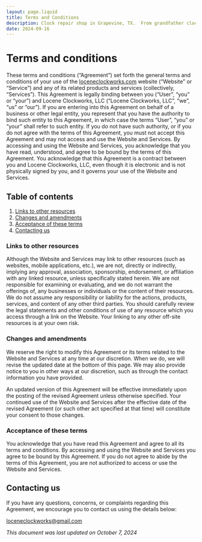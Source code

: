 ```yaml
---
layout: page.liquid
title: Terms and Conditions
description: Clock repair shop in Grapevine, TX.  From grandfather clocks to cuckoo clocks; mechanical, battery, or electric; if it's a clock, we can fix it.
date: 2024-09-16
---
```


# Terms and conditions

These terms and conditions (“Agreement”) set forth the general terms and conditions of your use of the [loceneclockworks.com](https://loceneclockworks.com) website (“Website” or “Service”) and any of its related products and services (collectively, “Services”). This Agreement is legally binding between you (“User”, “you” or “your”) and Locene Clockworks, LLC (“Locene Clockworks, LLC”, “we”, “us” or “our”). If you are entering into this Agreement on behalf of a business or other legal entity, you represent that you have the authority to bind such entity to this Agreement, in which case the terms “User”, “you” or “your” shall refer to such entity. If you do not have such authority, or if you do not agree with the terms of this Agreement, you must not accept this Agreement and may not access and use the Website and Services. By accessing and using the Website and Services, you acknowledge that you have read, understood, and agree to be bound by the terms of this Agreement. You acknowledge that this Agreement is a contract between you and Locene Clockworks, LLC, even though it is electronic and is not physically signed by you, and it governs your use of the Website and Services.

## Table of contents

1.  [Links to other resources](#links-to-other-resources)
2.  [Changes and amendments](#changes-and-amendments)
3.  [Acceptance of these terms](#acceptance-of-these-terms)
4.  [Contacting us](#contacting-us)

### Links to other resources

Although the Website and Services may link to other resources (such as websites, mobile applications, etc.), we are not, directly or indirectly, implying any approval, association, sponsorship, endorsement, or affiliation with any linked resource, unless specifically stated herein. We are not responsible for examining or evaluating, and we do not warrant the offerings of, any businesses or individuals or the content of their resources. We do not assume any responsibility or liability for the actions, products, services, and content of any other third parties. You should carefully review the legal statements and other conditions of use of any resource which you access through a link on the Website. Your linking to any other off-site resources is at your own risk.

### Changes and amendments

We reserve the right to modify this Agreement or its terms related to the Website and Services at any time at our discretion. When we do, we will revise the updated date at the bottom of this page. We may also provide notice to you in other ways at our discretion, such as through the contact information you have provided.

An updated version of this Agreement will be effective immediately upon the posting of the revised Agreement unless otherwise specified. Your continued use of the Website and Services after the effective date of the revised Agreement (or such other act specified at that time) will constitute your consent to those changes.

### Acceptance of these terms

You acknowledge that you have read this Agreement and agree to all its terms and conditions. By accessing and using the Website and Services you agree to be bound by this Agreement. If you do not agree to abide by the terms of this Agreement, you are not authorized to access or use the Website and Services.

## Contacting us

If you have any questions, concerns, or complaints regarding this Agreement, we encourage you to contact us using the details below:

[loceneclockworks@gmail.com](mailto:loceneclockworks@gmail.com)

_This document was last updated on October 7, 2024_
